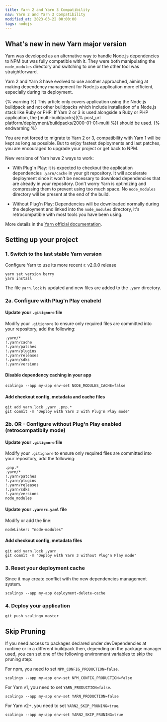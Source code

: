 ```yaml
---
title: Yarn 2 and Yarn 3 Compatibility
nav: Yarn 2 and Yarn 3 Compatibility
modified_at: 2023-03-22 00:00:00
tags: nodejs
---
```


## What's new in new Yarn major version

Yarn was developed as an alternative way to handle Node.js dependencies to NPM
but was fully compatible with it. They were both manipulating the
`node_modules` directory and switching to one or the other tool was
straightforward.

Yarn 2 and Yarn 3 have evolved to use another approached, aiming at making
dependency management for Node.js application more efficient, especially during
its deployment.

{% warning %}
This article only covers application using the Node.js buildpack and not other
buildpacks which include installation of a Node.js stack like Ruby or PHP. If
Yarn 2 or 3 is used alongside a Ruby or PHP application, the
[multi-buildpacks]({% post_url platform/deployment/buildpacks/2000-01-01-multi
%}) should be used.
{% endwarning %}

You are not forced to migrate to Yarn 2 or 3, compatibility with Yarn 1 will be
kept as long as possible. But to enjoy fastest deployments and last patches,
you are encouraged to upgrade your project or get back to NPM.

New versions of Yarn have 2 ways to work:

* With Plug'n Play: it is expected to checkout the application dependencies
  `.yarn/cache` in your git repository. It will accelerate deployment since it
  won't be necessary to download dependencies that are already in your repository.
  Don't worry Yarn is optimizing and compressing them to prevent using too much space.
  No `node_modules` directory will be present at the end of the build.

* Without Plug'n Play: Dependencies will be downloaded normally during the
  deployment and linked into the `node_modules` directory, it's
  retrocompatible with most tools you have been using.

More details in the [Yarn official documentation](https://yarnpkg.com/getting-started/migration).

## Setting up your project

### 1. Switch to the last stable Yarn version

Configure Yarn to use its more recent ≥ v2.0.0 release

```
yarn set version berry
yarn install
```

The file `yarn.lock` is updated and new files are added to the `.yarn` directory.

### 2a. Configure with Plug'n Play enabeld

#### Update your `.gitignore` file

Modify your `.gitignore` to ensure only required files are committed into
your repository, add the following:

```
.yarn/*
!.yarn/cache
!.yarn/patches
!.yarn/plugins
!.yarn/releases
!.yarn/sdks
!.yarn/versions
```

#### Disable dependency caching in your app

```
scalingo --app my-app env-set NODE_MODULES_CACHE=false
```

#### Add checkout config, metadata and cache files

```
git add yarn.lock .yarn .pnp.*
git commit -m "Deploy with Yarn 3 with Plug'n Play mode"
```

### 2b. OR - Configure without Plug'n Play enabled (retrocompatibily mode)

#### Update your `.gitignore` file

Modify your `.gitignore` to ensure only required files are committed into
your repository, add the following:

```
.pnp.*
.yarn/*
!.yarn/patches
!.yarn/plugins
!.yarn/releases
!.yarn/sdks
!.yarn/versions
node_modules
```

#### Update your `.yarnrc.yaml` file

Modify or add the line:

```
nodeLinker: "node-modules"
```

#### Add checkout config, metadata files

```
git add yarn.lock .yarn
git commit -m "Deploy with Yarn 3 without Plug'n Play mode"
```

### 3. Reset your deployment cache

Since it may create conflict with the new dependencies management system.

```
scalingo --app my-app deployment-delete-cache
```

### 4. Deploy your application

```
git push scalingo master
```
## Skip Pruning

If you need access to packages declared under devDependencies at runtime or in a different buildpack then, depending on the package manager used, you can set one of the following environment variables to skip the pruning step:

For npm, you need to set `NPM_CONFIG_PRODUCTION=false`.
```
scalingo --app my-app env-set NPM_CONFIG_PRODUCTION=false
```
For Yarn v1, you need to set `YARN_PRODUCTION=false`.
```
scalingo --app my-app env-set YARN_PRODUCTION=false
```
For Yarn v2+, you need to set `YARN2_SKIP_PRUNING=true`.
```
scalingo --app my-app env-set YARN2_SKIP_PRUNING=true
```
